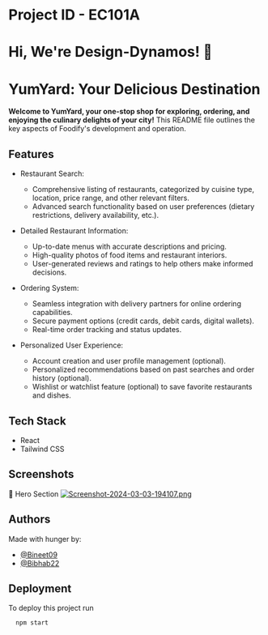 # Project ID - EC101A

<!-- # Hacking Guide for yumYard 😎

## .yumYard 🤞

It is a Food Delivery App made with React Js 😊


## How to setup it on your device ?? 🤔

### 🤞 Step 1

Click on Fork and rename it as

#### TeamName_ProjectID
### 🤞 Step 2 
Copy the https link from Code Section

#### Open Command Prompt and type

```http
  cd desktop
  git clone <https link>
```
Now the project is on your desktop now open it with your code editor
### 🤞 step 3
open terminal on the project and type 
```http
  cd yumYard
  npm i
  npm start
```
now you are got to go for hacking !!


## 😒 What You are  able to change? 
1. Given Colors
2. Logo
3. Landing page Image
4. Landing Text Design
5. Make it a single page on scroll or multipage as you wish




## 👌 Ask your doubt on Discord

[Click Here](https://discord.com/invite/8qJBt5pby5)  👈👈 -->


# Hi, We're Design-Dynamos! 👋


# YumYard: Your Delicious Destination

**Welcome to YumYard, your one-stop shop for exploring, ordering, and enjoying the culinary delights of your city!** This README file outlines the key aspects of Foodify's development and operation.


## Features

- Restaurant Search:
    - Comprehensive listing of restaurants, categorized by cuisine type, location, price range, and other relevant filters.
    - Advanced search functionality based on user preferences (dietary restrictions, delivery availability, etc.).
- Detailed Restaurant Information:
    - Up-to-date menus with accurate descriptions and pricing.
    - High-quality photos of food items and restaurant interiors.
    - User-generated reviews and ratings to help others make informed decisions.
- Ordering System:
    - Seamless integration with delivery partners for online ordering capabilities.
    - Secure payment options (credit cards, debit cards, digital wallets).
    - Real-time order tracking and status updates.

- Personalized User Experience:
    - Account creation and user profile management (optional).
    - Personalized recommendations based on past searches and order history (optional).
    - Wishlist or watchlist feature (optional) to save favorite restaurants and dishes.


## Tech Stack

- React
- Tailwind CSS

## Screenshots
🚀 Hero Section
[![Screenshot-2024-03-03-194107.png](https://i.postimg.cc/gX1WQp0R/Screenshot-2024-03-03-194107.png)](https://postimg.cc/gX1WQp0R)

## Authors
Made with hunger by:
- [@Bineet09](https://github.com/Bineet09)
- [@Bibhab22](https://github.com/Bibhab22)



## Deployment

To deploy this project run

```bash
  npm start
```


